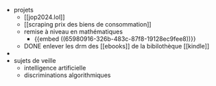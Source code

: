 - projets
	- [[jop2024.lol]]
	- [[scraping prix des biens de consommation]]
	- remise à niveau en mathématiques
		- {{embed ((65980916-326b-483c-87f8-19128ec9fee8))}}
	- DONE enlever les drm des [[ebooks]] de la bibilothèque [[kindle]]
-
- sujets de veille
	- intelligence artificielle
	- discriminations algorithmiques